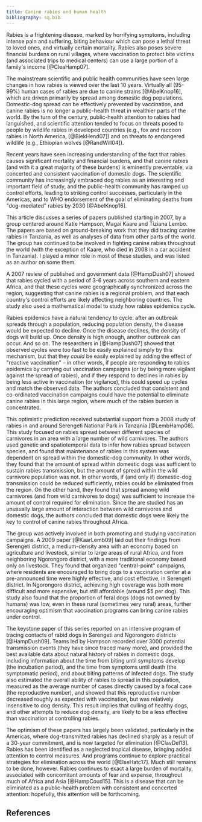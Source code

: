 ```yaml
---
title: Canine rabies and human health
bibliography: sq.bib
---
```


Rabies is a frightening disease, marked by horrifying symptoms, including intense pain and suffering, biting behaviour which can pose a lethal threat to loved ones, and virtually certain mortality. Rabies also poses severe financial burdens on rural villages, where vaccination to protect bite victims (and associated trips to medical centers) can use a large portion of a family's income [@CleaHamp07].

The mainstream scientific and public health communities have seen large changes in how rabies is viewed over the last 10 years. Virtually all (95-99%) human cases of rabies are due to canine strains [@AbelKnop16], which are driven primarily by spread among domestic dog populations. Domestic-dog spread can be effectively prevented by vaccination, and canine rabies is no longer a public-health threat in wealthier parts of the world. By the turn of the century, public-health attention to rabies had languished, and scientific attention tended to focus on threats posed to people by wildlife rabies in developed countries (e.g., fox and raccoon rabies in North America, [@BiekHend07]) and on threats _to_ endangered wildlife (e.g., Ethiopian wolves [@RandWill04]).

Recent years have seen increasing understanding of the fact that rabies causes significant mortality and financial burdens, and that canine rabies (and with it a great majority of these burdens) is eminently preventable, via concerted and consistent vaccination of domestic dogs. The scientific community has increasingly embraced dog rabies as an interesting and important field of study, and the public-health community has ramped up control efforts, leading to striking control successes, particularly in the Americas, and to WHO endorsement of the goal of eliminating deaths from "dog-mediated" rabies by 2030 [@AbelKnop16].

This article discusses a series of papers published starting in 2007, by a group centered around Katie Hampson, Magai Kaare and Tiziana Lembo. The papers are based on ground-breaking work that they did tracing canine rabies in Tanzania, as well as analyses of data from other parts of the world. The group has continued to be involved in fighting canine rabies throughout the world (with the exception of Kaare, who died in 2008 in a car accident in Tanzania). I played a minor role in most of these studies, and was listed as an author on some them.

A 2007 review of published and government data [@HampDush07] showed that rabies cycled with a period of 3-6 years across southern and eastern Africa, and that these cycles were geographically synchronized across the region, suggesting that canine rabies is a regional problem, and that each country's control efforts are likely affecting neighboring countries. The study also used a mathematical model to study how rabies epidemics cycle.

Rabies epidemics have a natural tendency to cycle: after an outbreak spreads through a population, reducing population density, the disease would be expected to decline. Once the disease declines, the density of dogs will build up. Once density is high enough, another outbreak can occur. And so on. The researchers in [@HampDush07] showed that observed cycles were too fast to be easily explained simply by this mechanism, but that they _could_ be easily explained by adding the effect of "reactive vaccination" – in other words, if people are responding to rabies epidemics by carrying out vaccination campaigns (or by being more vigilant against the spread of rabies), and if they respond to declines in rabies by being less active in vaccination (or vigilance), this could speed up cycles and match the observed data. The authors concluded that consistent and co-ordinated vaccination campaigns could have the potential to eliminate canine rabies in this large region, where much of the rabies burden is concentrated. 

This optimistic prediction received substantial support from a 2008 study of rabies in and around Serengeti National Park in Tanzania [@LembHamp08]. This study focused on rabies spread between different species of carnivores in an area with a large number of wild carnivores. The authors used genetic and spatiotemporal data to infer how rabies spread between species, and found that maintenance of rabies in this system was dependent on spread within the domestic-dog community. In other words, they found that the amount of spread within domestic dogs was sufficient to sustain rabies transmission, but the amount of spread within the wild carnivore population was not. In other words, if (and only if) domestic-dog transmission could be reduced sufficiently, rabies could be eliminated from the region. On the other hand, they found that spread among wild carnivores (and from wild carnivores to dogs) was sufficient to increase the amount of control required for elimination. Since the are studied has an unusually large amount of interaction between wild carnivores and domestic dogs, the authors concluded that domestic dogs were likely the key to control of canine rabies throughout Africa.

The group was actively involved in both promoting and studying vaccination campaigns. A 2009 paper [@KaarLemb09] laid out their findings from Serengeti district, a medium-density area with an economy based on agriculture and livestock, similar to large areas of rural Africa, and from neighboring Ngorongoro district, with a more traditional economy based only on livestock. They found that organized "central-point" campaigns, where residents are encouraged to bring dogs to a vaccination center at a pre-announced time were highly effective, and cost effective, in Serengeti district. In Ngorongoro district, achieving high coverage was both more difficult and more expensive, but still affordable (around $5 per dog). This study also found that the proportion of feral dogs (dogs not owned by humans) was low, even in these rural (sometimes very rural) areas, further encouraging optimism that vaccination programs can bring canine rabies under control.

The keystone paper of this series reported on an intensive program of tracing contacts of rabid dogs in Serengeti and Ngorongoro districts [@HampDush09]. Teams led by Hampson recorded over 3000 potential transmission events (they have since traced many more), and provided the best available data about natural history of rabies in domestic dogs, including information about the time from biting until symptoms develop (the incubation period), and the time from symptoms until death (the symptomatic period), and about biting patterns of infected dogs. The study also estimated the overall ability of rabies to spread in this population, measured as the average number of cases directly caused by a focal case (the reproductive number), and showed that this reproductive number decreased roughly as expected with vaccination, but was relatively insensitive to dog density. This result implies that culling of healthy dogs, and other attempts to reduce dog density, are likely to be a less effective than vaccination at controlling rabies.

The optimism of these papers has largely been validated, particularly in the Americas, where dog-transmitted rabies has declined sharply as a result of a 30-year commitment, and is now targeted for elimination [@ClavDel13]. Rabies has been identified as a neglected tropical disease, bringing added attention to control measures. And programs continue to explore practical strategies for elimination across the world [@ElseHatc17]. Much still remains to be done, however. Rabies continues to exact a large burden of mortality, associated with concomitant amounts of fear and expense, throughout much of Africa and Asia [@HampCoud15]. This is a disease that can be eliminated as a public-health problem with consistent and concerted attention: hopefully, this attention will be forthcoming.

## References

